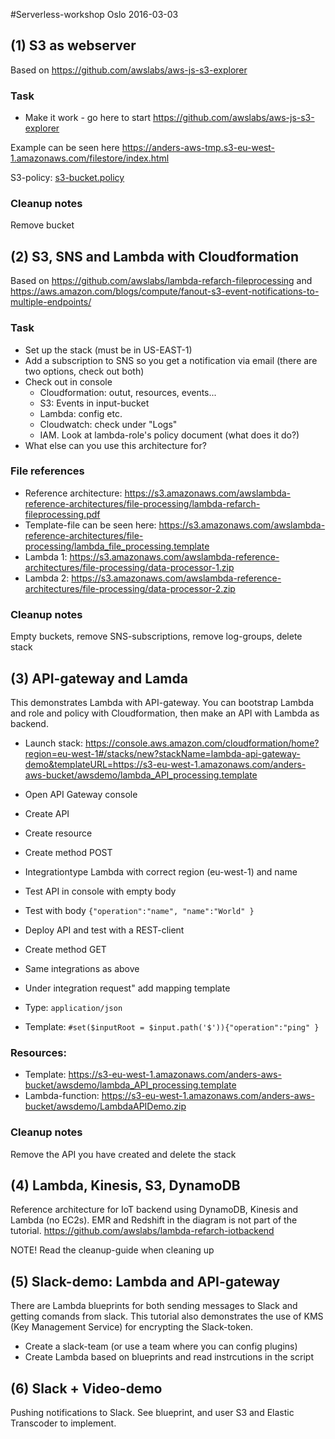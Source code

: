 #Serverless-workshop Oslo 2016-03-03

## (1) S3 as webserver

Based on https://github.com/awslabs/aws-js-s3-explorer

### Task

* Make it work - go here to start https://github.com/awslabs/aws-js-s3-explorer

Example can be seen here https://anders-aws-tmp.s3-eu-west-1.amazonaws.com/filestore/index.html

S3-policy: [s3-bucket.policy](https://github.com/abjoerne/aws-tutorials/blob/master/s3-bucket.policy)

### Cleanup notes
Remove bucket


## (2) S3, SNS and Lambda with Cloudformation
Based on https://github.com/awslabs/lambda-refarch-fileprocessing and https://aws.amazon.com/blogs/compute/fanout-s3-event-notifications-to-multiple-endpoints/

### Task
* Set up the stack (must be in US-EAST-1)
* Add a subscription to SNS so you get a notification via email (there are two options, check out both)
* Check out in console
  * Cloudformation: outut, resources, events...
  * S3: Events in input-bucket
  * Lambda: config etc.
  * Cloudwatch: check under "Logs"
  * IAM. Look at lambda-role's policy document (what does it do?) 
* What else can you use this architecture for?


### File references
* Reference architecture: https://s3.amazonaws.com/awslambda-reference-architectures/file-processing/lambda-refarch-fileprocessing.pdf
* Template-file can be seen here: https://s3.amazonaws.com/awslambda-reference-architectures/file-processing/lambda_file_processing.template
* Lambda 1: https://s3.amazonaws.com/awslambda-reference-architectures/file-processing/data-processor-1.zip
* Lambda 2: https://s3.amazonaws.com/awslambda-reference-architectures/file-processing/data-processor-2.zip

### Cleanup notes 
Empty buckets, remove SNS-subscriptions, remove log-groups, delete stack

## (3) API-gateway and Lamda

This demonstrates Lambda with API-gateway. You can bootstrap Lambda and role and policy with Cloudformation, then make an API with Lambda as backend.
* Launch stack: https://console.aws.amazon.com/cloudformation/home?region=eu-west-1#/stacks/new?stackName=lambda-api-gateway-demo&templateURL=https://s3-eu-west-1.amazonaws.com/anders-aws-bucket/awsdemo/lambda_API_processing.template
* Open API Gateway console 
 * Create API
 * Create resource
 * Create method POST
 * Integrationtype Lambda with correct region (eu-west-1) and name
 * Test API in console with empty body
 * Test with body `{"operation":"name", "name":"World" }`
  
 * Deploy API and test with a REST-client

 * Create method GET
 * Same integrations as above
 * Under integration request" add mapping template
 * Type: `application/json`
 * Template: `#set($inputRoot = $input.path('$')){"operation":"ping" }`


### Resources:
* Template: https://s3-eu-west-1.amazonaws.com/anders-aws-bucket/awsdemo/lambda_API_processing.template
* Lambda-function: https://s3-eu-west-1.amazonaws.com/anders-aws-bucket/awsdemo/LambdaAPIDemo.zip

### Cleanup notes
Remove the API you have created and delete the stack

## (4) Lambda, Kinesis, S3, DynamoDB

Reference architecture for IoT backend using DynamoDB, Kinesis and Lambda (no EC2s). EMR and Redshift in the diagram is not part of the tutorial. https://github.com/awslabs/lambda-refarch-iotbackend

NOTE! Read the cleanup-guide when cleaning up

## (5) Slack-demo: Lambda and API-gateway
There are Lambda blueprints for both sending messages to Slack and getting comands from slack. This tutorial also demonstrates the use of KMS (Key Management Service) for encrypting the Slack-token.

* Create a slack-team (or use a team where you can config plugins)
* Create Lambda based on blueprints and read instrcutions in the script

## (6) Slack + Video-demo
Pushing notifications to Slack. See blueprint, and user S3 and Elastic Transcoder to implement.


